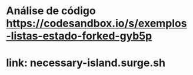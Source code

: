 # Análise de código https://codesandbox.io/s/exemplos-listas-estado-forked-gyb5p
# link: necessary-island.surge.sh